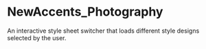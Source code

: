 # NewAccents_Photography
An interactive style sheet switcher that loads different style designs selected by the user.
